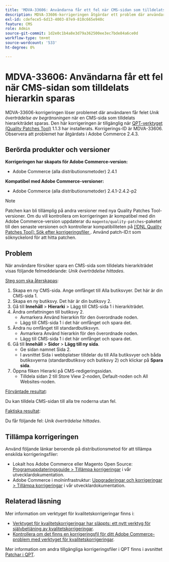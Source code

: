 ```yaml
---
title: 'MDVA-33606: Användarna får ett fel när CMS-sidan som tilldelats hierarkin sparas'
description: MDVA-33606-korrigeringen åtgärdar ett problem där användaren får felet *Unikt villkorsfel påträffades* när en CMS-sida som tilldelats hierarkiträdet sparas. Den här korrigeringen är tillgänglig när [QPT-verktyget (Quality Patches Tool)](/help/announcements/adobe-commerce-announcements/magento-quality-patches-released-new-tool-to-self-serve-quality-patches.md) 1.1.3 är installerat. Korrigerings-ID är MDVA-33606. Observera att problemet har åtgärdats i Adobe Commerce 2.4.3.
exl-id: cdefece5-6d13-4003-87e9-810c665e940c
feature: CMS
role: Admin
source-git-commit: 1d2e0c1b4a8e3d79a362500ee3ec7bde84a6ce0d
workflow-type: tm+mt
source-wordcount: '533'
ht-degree: 0%

---
```


# MDVA-33606: Användarna får ett fel när CMS-sidan som tilldelats hierarkin sparas

MDVA-33606-korrigeringen löser problemet där användaren får felet *Unik överträdelse av begränsningen* när en CMS-sida som tilldelats hierarkiträdet sparas. Den här korrigeringen är tillgänglig när [QPT-verktyget (Quality Patches Tool)](/help/announcements/adobe-commerce-announcements/magento-quality-patches-released-new-tool-to-self-serve-quality-patches.md) 1.1.3 har installerats. Korrigerings-ID är MDVA-33606. Observera att problemet har åtgärdats i Adobe Commerce 2.4.3.

## Berörda produkter och versioner

**Korrigeringen har skapats för Adobe Commerce-version:**

* Adobe Commerce (alla distributionsmetoder) 2.4.1

**Kompatibel med Adobe Commerce-versioner:**

* Adobe Commerce (alla distributionsmetoder) 2.4.1-2.4.2-p2

>[!NOTE]
>
>Patchen kan bli tillämplig på andra versioner med nya Quality Patches Tool-versioner. Om du vill kontrollera om korrigeringen är kompatibel med din Adobe Commerce-version uppdaterar du `magento/quality-patches`-paketet till den senaste versionen och kontrollerar kompatibiliteten på [[!DNL Quality Patches Tool]: Sök efter korrigeringsfiler ](https://devdocs.magento.com/quality-patches/tool.html#patch-grid). Använd patch-ID:t som söknyckelord för att hitta patchen.

## Problem

När användare försöker spara en CMS-sida som tilldelats hierarkiträdet visas följande felmeddelande: *Unik överträdelse hittades*.

<u>Steg som ska återskapas</u>:

1. Skapa en ny CMS-sida. Ange omfånget till Alla butiksvyer. Det här är din CMS-sida 1.
1. Skapa en ny butiksvy. Det här är din butiksvy 2.
1. Gå till **Innehåll** > **Hierarki** > Lägg till CMS-sida 1 i hierarkiträdet.
1. Ändra omfattningen till butiksvy 2.
   * Avmarkera Använd hierarkin för den överordnade noden.
   * Lägg till CMS-sida 1 i det här omfånget och spara det.
1. Ändra nu omfånget till standardbutiksvyn.
   * Avmarkera Använd hierarkin för den överordnade noden.
   * Lägg till CMS-sida 1 i det här omfånget och spara det.
1. Gå till **Innehåll** > **Sidor** > **Lägg till ny sida**.
   * Ge sidan namnet Sida 2.
   * I avsnittet Sida i webbplatser tilldelar du till Alla butiksvyer och båda butiksvyerna (standardbutiksvy och butiksvy 2) och klickar på **Spara sida**.
1. Öppna fliken Hierarki på CMS-redigeringssidan.
   * Tilldela sidan 2 till Store View 2-noden, Default-noden och All Websites-noden.

<u>Förväntade resultat</u>:

Du kan tilldela CMS-sidan till alla tre noderna utan fel.

<u>Faktiska resultat</u>:

Du får följande fel: *Unik överträdelse hittades*.

## Tillämpa korrigeringen

Använd följande länkar beroende på distributionsmetod för att tillämpa enskilda korrigeringsfiler:

* Lokalt hos Adobe Commerce eller Magento Open Source: [Programuppdateringsguide > Tillämpa korrigeringar](https://devdocs.magento.com/guides/v2.4/comp-mgr/patching/mqp.html) i vår utvecklardokumentation.
* Adobe Commerce i molninfrastruktur: [Uppgraderingar och korrigeringar > Tillämpa korrigeringar](https://devdocs.magento.com/cloud/project/project-patch.html) i vår utvecklardokumentation.

## Relaterad läsning

Mer information om verktyget för kvalitetskorrigeringar finns i:

* [Verktyget för kvalitetskorrigeringar har släppts: ett nytt verktyg för självbetjäning av kvalitetskorrigeringar](/help/announcements/adobe-commerce-announcements/magento-quality-patches-released-new-tool-to-self-serve-quality-patches.md).
* [Kontrollera om det finns en korrigeringsfil för ditt Adobe Commerce-problem med verktyget för kvalitetskorrigeringar](/help/support-tools/patches-available-in-qpt-tool/check-patch-for-magento-issue-with-magento-quality-patches.md).

Mer information om andra tillgängliga korrigeringsfiler i QPT finns i avsnittet [Patchar i QPT](https://support.magento.com/hc/en-us/sections/360010506631-Patches-available-in-MQP-tool-).
